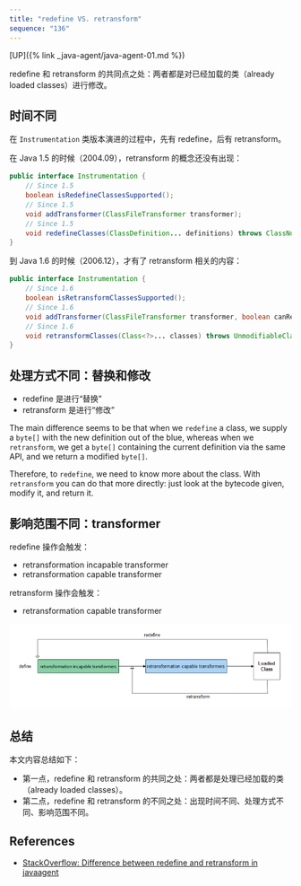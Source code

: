 ```yaml
---
title: "redefine VS. retransform"
sequence: "136"
---
```


[UP]({% link _java-agent/java-agent-01.md %})

redefine 和 retransform 的共同点之处：两者都是对已经加载的类（already loaded classes）进行修改。

## 时间不同

在 `Instrumentation` 类版本演进的过程中，先有 redefine，后有 retransform。

在 Java 1.5 的时候（2004.09），retransform 的概念还没有出现：

```java
public interface Instrumentation {
    // Since 1.5
    boolean isRedefineClassesSupported();
    // Since 1.5
    void addTransformer(ClassFileTransformer transformer);
    // Since 1.5
    void redefineClasses(ClassDefinition... definitions) throws ClassNotFoundException, UnmodifiableClassException;
}
```

到 Java 1.6 的时候（2006.12），才有了 retransform 相关的内容：

```java
public interface Instrumentation {
    // Since 1.6
    boolean isRetransformClassesSupported();
    // Since 1.6
    void addTransformer(ClassFileTransformer transformer, boolean canRetransform);
    // Since 1.6
    void retransformClasses(Class<?>... classes) throws UnmodifiableClassException;
}
```

## 处理方式不同：替换和修改

- redefine 是进行“替换”
- retransform 是进行“修改”

The main difference seems to be that when we `redefine` a class, we supply a `byte[]` with the new definition out of the blue,
whereas when we `retransform`, we get a `byte[]` containing the current definition via the same API, and we return a modified `byte[]`.

Therefore, to `redefine`, we need to know more about the class.
With `retransform` you can do that more directly: just look at the bytecode given, modify it, and return it.

## 影响范围不同：transformer

redefine 操作会触发：

- retransformation incapable transformer
- retransformation capable transformer

retransform 操作会触发：

- retransformation capable transformer

![](/assets/images/java/agent/define-redefine-retransform.png)

## 总结

本文内容总结如下：

- 第一点，redefine 和 retransform 的共同之处：两者都是处理已经加载的类（already loaded classes）。
- 第二点，redefine 和 retransform 的不同之处：出现时间不同、处理方式不同、影响范围不同。

## References

- [StackOverflow: Difference between redefine and retransform in javaagent](https://stackoverflow.com/questions/19009583/difference-between-redefine-and-retransform-in-javaagent)

